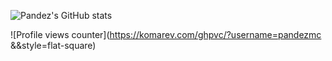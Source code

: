 ![Pandez's GitHub stats](https://github-readme-stats.vercel.app/api?username=pandezmc&count_private=true&show_icons=true)

![Profile views counter](https://komarev.com/ghpvc/?username=pandezmc
&&style=flat-square)  
